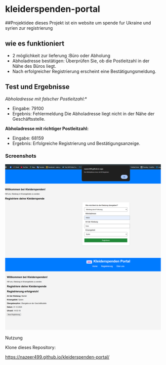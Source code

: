 # kleiderspenden-portal
##Projektidee
dieses Projekt ist ein website um spende fur Ukraine und syrien zur registrierung 


## wie es funktioniert
- 2 möglichkeit zur lieferung :Büro oder Abholung
- Abholadresse bestätigen: Überprüfen Sie, ob die Postleitzahl in der Nähe des Büros liegt.
- Nach erfolgreicher Registrierung erscheint eine Bestätigungsmeldung.

## Test und Ergebnisse

*Abholadresse mit falscher Postleitzahl:**
   - Eingabe: 79100 
   - Ergebnis: Fehlermeldung Die Abholadresse liegt nicht in der Nähe der Geschäftsstelle.

**Abholadresse mit richtiger Postleitzahl:**
   - Eingabe: 68159 
   - Ergebnis: Erfolgreiche Registrierung und Bestätigungsanzeige.

### Screenshots

![Fehlermeldung bei falscher Postleitzahl](Screenshot1.png)
![Erfolgreiche Registrierung](Screenshot2.png)

Nutzung

Klone dieses Repository:

https://nazeer499.github.io/kleiderspenden-portal/
